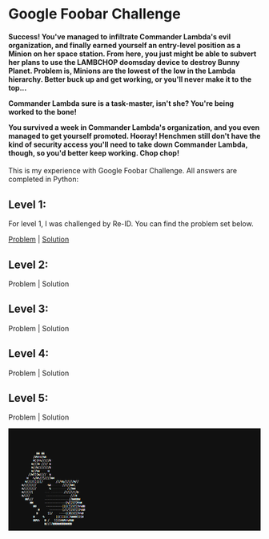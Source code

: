 # <h1>Google Foobar Challenge </h1>

<h4>Success! You've managed to infiltrate Commander Lambda's evil organization, and finally earned yourself an entry-level position as a Minion on her space station. From here, you just might be able to subvert her plans to use the LAMBCHOP doomsday device to destroy Bunny Planet. Problem is, Minions are the lowest of the low in the Lambda hierarchy. Better buck up and get working, or you'll never make it to the top...

Commander Lambda sure is a task-master, isn't she? You're being worked to the bone!

You survived a week in Commander Lambda's organization, and you even managed to get yourself promoted. Hooray! Henchmen still don't have the kind of security access you'll need to take down Commander Lambda, though, so you'd better keep working. Chop chop!</h4>

This is my experience with Google Foobar Challenge. All answers are completed in Python:

<h2>Level 1:</h2>
For level 1, I was challenged by Re-ID. You can find the problem set below.

[Problem](https://github.com/HCury/googleFoobar/blob/master/Level%201/reID.txt) | [Solution](https://github.com/HCury/googleFoobar/blob/master/Level%201/solution.py)

<h2>Level 2:</h2>

Problem | Solution

<h2>Level 3:</h2> 

Problem | Solution

<h2>Level 4:</h2>

Problem | Solution

<h2>Level 5:</h2>

Problem | Solution


![Alt-Text](https://github.com/HCury/googleFoobar/blob/master/sillyWabbit/rabbit.gif)
